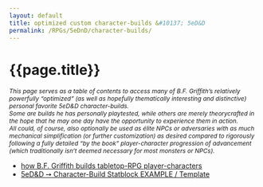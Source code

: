 ```yaml
---
layout: default
title: optimized custom character-builds &#10137; 5eD&D
permalink: /RPGs/5eDnD/character-builds/
---
```


<div class="page">
  <h1 class="page-title">{{page.title}}</h1>
  <p 
    style="font-size:0.75rem; font-style:italic;"
    >This page serves as a table of contents to access many of B.F. Griffith’s relatively powerfully “optimized” (as well as hopefully thematically interesting and distinctive) personal favorite 5eD&D character-builds.<br>Some are builds he has personally playtested, while others are merely theorycrafted in the hope that he may one day have the opportunity to experience them in action.<br>All could, of course, also optionally be used as élite NPCs or adversaries with as much mechanical simplification (or further customization) as desired compared to rigorously following a fully detailed “by the book” player-character progression of advancement (which traditionally isn’t deemed necessary for most monsters or NPCs).
  </p>
  <ul>
    <li><a href="/RPGs/character-building-philosophy/">how B.F. Griffith builds tabletop-RPG player-characters</a></li>
    <li><a href="/RPGs/5eDnD_character-build-statblock-template/">5eD&D &#10137; Character-Build Statblock EXAMPLE / Template</a></li>
  </ul>
</div>
